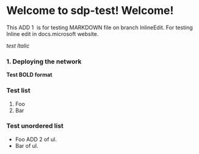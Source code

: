 # Welcome to sdp-test! Welcome!

This ADD 1&nbsp; is for testing MARKDOWN file on branch InlineEdit. For testing
Inline edit in docs.microsoft website. 

*test Italic*

### 1. Deploying the network
**Test BOLD format**

### Test list
1.  Foo
2.  Bar

### Test unordered list
-   Foo ADD 2 of ul.
-   Bar of ul.



